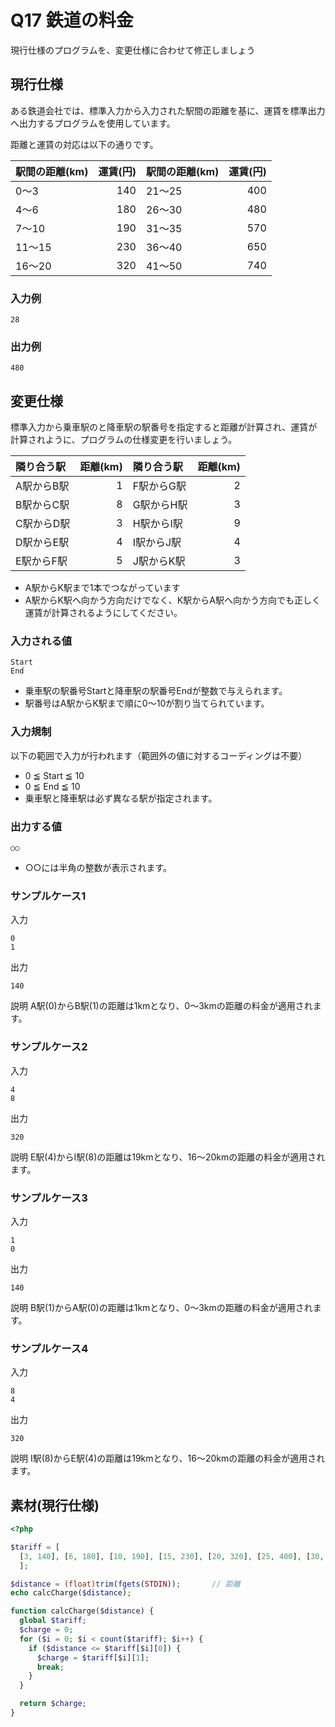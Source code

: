 # Q17 鉄道の料金
現行仕様のプログラムを、変更仕様に合わせて修正しましょう

## 現行仕様
ある鉄道会社では、標準入力から入力された駅間の距離を基に、運賃を標準出力へ出力するプログラムを使用しています。

距離と運賃の対応は以下の通りです。

| 駅間の距離(km) | 運賃(円) | 駅間の距離(km) | 運賃(円) |
|:-- | --: | :-- | --: |
| 0～3 | 140 | 21～25 | 400 |
| 4～6 | 180 | 26～30 | 480 |
| 7～10 | 190 | 31～35 | 570 |
| 11～15 | 230 | 36～40 | 650 |
| 16～20 | 320 | 41～50 | 740 |

### 入力例

```
28
```

### 出力例

```
480
```

## 変更仕様
標準入力から乗車駅のと降車駅の駅番号を指定すると距離が計算され、運賃が計算されように、プログラムの仕様変更を行いましょう。

| 隣り合う駅 | 距離(km) | 隣り合う駅 | 距離(km) |
| :--- | --: | :-- | --: |
| A駅からB駅 | 1 | F駅からG駅 | 2|
| B駅からC駅 | 8 | G駅からH駅 | 3|
| C駅からD駅 | 3 | H駅からI駅 | 9|
| D駅からE駅 | 4 | I駅からJ駅 | 4|
| E駅からF駅 | 5 | J駅からK駅 | 3|

- A駅からK駅まで1本でつながっています
- A駅からK駅へ向かう方向だけでなく、K駅からA駅へ向かう方向でも正しく運賃が計算されるようにしてください。

### 入力される値

```
Start
End
```

- 乗車駅の駅番号Startと降車駅の駅番号Endが整数で与えられます。
- 駅番号はA駅からK駅まで順に0～10が割り当てられています。

### 入力規制
以下の範囲で入力が行われます（範囲外の値に対するコーディングは不要）
- 0 ≦ Start ≦ 10
- 0 ≦ End ≦ 10
- 乗車駅と降車駅は必ず異なる駅が指定されます。

### 出力する値

```
○○
```

- ○○には半角の整数が表示されます。

### サンプルケース1

入力
```
0
1
```

出力
```
140
```

説明
A駅(0)からB駅(1)の距離は1kmとなり、0～3kmの距離の料金が適用されます。

### サンプルケース2

入力
```
4
8
```

出力
```
320
```

説明
E駅(4)からI駅(8)の距離は19kmとなり、16～20kmの距離の料金が適用されます。

### サンプルケース3

入力
```
1
0
```

出力
```
140
```

説明
B駅(1)からA駅(0)の距離は1kmとなり、0～3kmの距離の料金が適用されます。

### サンプルケース4

入力
```
8
4
```

出力
```
320
```

説明
I駅(8)からE駅(4)の距離は19kmとなり、16～20kmの距離の料金が適用されます。



## 素材(現行仕様)
``` php
<?php

$tariff = [
  [3, 140], [6, 180], [10, 190], [15, 230], [20, 320], [25, 400], [30, 480], [35, 570], [40, 650], [50, 740]
  ];

$distance = (float)trim(fgets(STDIN));       // 距離
echo calcCharge($distance);

function calcCharge($distance) {
  global $tariff;
  $charge = 0;
  for ($i = 0; $i < count($tariff); $i++) {
    if ($distance <= $tariff[$i][0]) {
      $charge = $tariff[$i][1];
      break;
    } 
  }

  return $charge;
}

```